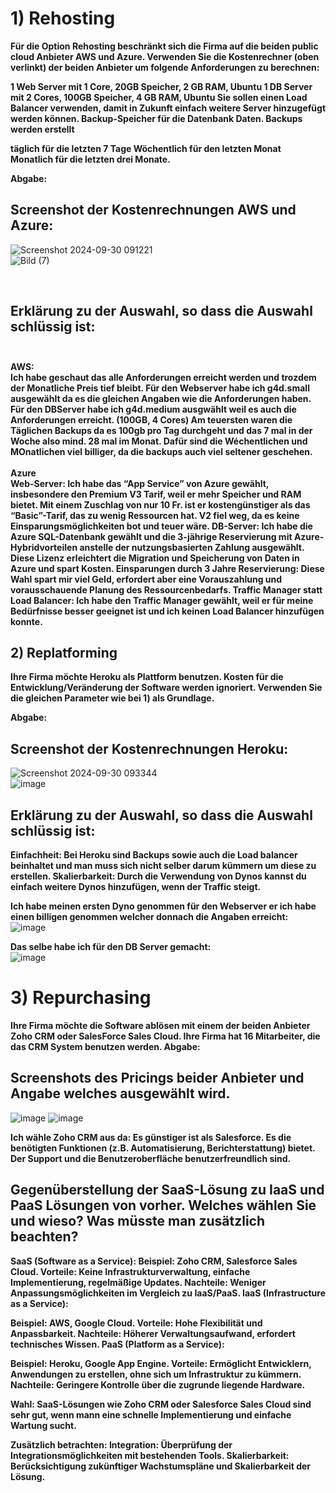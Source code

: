 # 1) Rehosting
**Für die Option Rehosting beschränkt sich die Firma auf die beiden public cloud Anbieter AWS und Azure. Verwenden Sie die Kostenrechner (oben verlinkt) der beiden Anbieter um folgende Anforderungen zu berechnen:**

**1 Web Server mit 1 Core, 20GB Speicher, 2 GB RAM, Ubuntu
1 DB Server mit 2 Cores, 100GB Speicher, 4 GB RAM, Ubuntu
Sie sollen einen Load Balancer verwenden, damit in Zukunft einfach weitere Server hinzugefügt werden können.
Backup-Speicher für die Datenbank Daten. Backups werden erstellt**

**täglich für die letzten 7 Tage
Wöchentlich für den letzten Monat
Monatlich für die letzten drei Monate.** 

**Abgabe:**
## Screenshot der Kostenrechnungen AWS und Azure:
![Screenshot 2024-09-30 091221](https://github.com/user-attachments/assets/b9298a06-ec78-4068-8de3-d053af619350) <br>
![Bild (7)](https://github.com/user-attachments/assets/ca464e3e-c05b-4860-b6ed-017fd918f84c)

<br>

## Erklärung zu der Auswahl, so dass die Auswahl schlüssig ist: <br> <br>

**AWS:** <br>
**Ich habe geschaut das alle Anforderungen erreicht werden und trozdem der Monatliche Preis tief bleibt.
Für den Webserver habe ich g4d.small ausgewählt da es die gleichen Angaben wie die Anforderungen haben. 
Für den DBServer habe ich g4d.medium ausgwählt weil es auch die Anforderungen erreicht. (100GB, 4 Cores)
Am teuersten waren die Täglichen Backups da es 100gb pro Tag durchgeht und das 7 mal in der Woche also mind. 28 mal im Monat.
Dafür sind die Wéchentlichen und MOnatlichen viel billiger, da die backups auch viel seltener geschehen.**
<br> <br>
**Azure** <br>
**Web-Server: Ich habe das “App Service” von Azure gewählt, insbesondere den Premium V3 Tarif, weil er mehr Speicher und RAM bietet. Mit einem Zuschlag von nur 10 Fr. ist er kostengünstiger als das “Basic”-Tarif, das zu wenig Ressourcen hat. V2 fiel weg, da es keine Einsparungsmöglichkeiten bot und teuer wäre.
DB-Server: Ich habe die Azure SQL-Datenbank gewählt und die 3-jährige Reservierung mit Azure-Hybridvorteilen anstelle der nutzungsbasierten Zahlung ausgewählt. Diese Lizenz erleichtert die Migration und Speicherung von Daten in Azure und spart Kosten.
Einsparungen durch 3 Jahre Reservierung: Diese Wahl spart mir viel Geld, erfordert aber eine Vorauszahlung und vorausschauende Planung des Ressourcenbedarfs.
Traffic Manager statt Load Balancer: Ich habe den Traffic Manager gewählt, weil er für meine Bedürfnisse besser geeignet ist und ich keinen Load Balancer hinzufügen konnte.**



## 2) Replatforming
**Ihre Firma möchte Heroku als Plattform benutzen. Kosten für die Entwicklung/Veränderung der Software werden ignoriert. Verwenden Sie die gleichen Parameter wie bei 1) als Grundlage.**

**Abgabe:**
## Screenshot der Kostenrechnungen Heroku: <br>
![Screenshot 2024-09-30 093344](https://github.com/user-attachments/assets/f34ecb56-350b-47f8-90e1-5f10162152c3) <br>
![image](https://github.com/user-attachments/assets/7bd4ff51-6a9a-4f9c-9d7a-660a65823a65) <br>

## Erklärung zu der Auswahl, so dass die Auswahl schlüssig ist:
**Einfachheit: Bei Heroku sind Backups sowie auch die Load balancer beinhaltet und man muss sich nicht selber darum kümmern um diese zu erstellen.
Skalierbarkeit: Durch die Verwendung von Dynos kannst du einfach weitere Dynos hinzufügen, wenn der Traffic steigt.**

**Ich habe meinen ersten Dyno genommen für den Webserver er ich habe einen billigen genommen welcher donnach die Angaben erreicht:** <br>
![image](https://github.com/user-attachments/assets/26028663-c659-4ee8-9235-32aaf9ae00cc)

**Das selbe habe ich für den DB Server gemacht:** <br>
![image](https://github.com/user-attachments/assets/260596f2-c4f7-4422-8abd-18ce1052b5ad)


# 3) Repurchasing
**Ihre Firma möchte die Software ablösen mit einem der beiden Anbieter Zoho CRM oder SalesForce Sales Cloud. Ihre Firma hat 16 Mitarbeiter, die das CRM System benutzen werden.
Abgabe:** <br>

## Screenshots des Pricings beider Anbieter und Angabe welches ausgewählt wird.
![image](https://github.com/user-attachments/assets/4f09eeb5-8ae4-4321-86b7-33cc2bf722d9)
![image](https://github.com/user-attachments/assets/05f23f73-62b4-41e1-bfcb-eec516617fb9)

**Ich wähle Zoho CRM aus da:
Es günstiger ist als Salesforce.
Es die benötigten Funktionen (z.B. Automatisierung, Berichterstattung) bietet.
Der Support und die Benutzeroberfläche benutzerfreundlich sind.**

## Gegenüberstellung der SaaS-Lösung zu IaaS und PaaS Lösungen von vorher. Welches wählen Sie und wieso? Was müsste man zusätzlich beachten?
**SaaS (Software as a Service):
Beispiel: Zoho CRM, Salesforce Sales Cloud.
Vorteile: Keine Infrastrukturverwaltung, einfache Implementierung, regelmäßige Updates.
Nachteile: Weniger Anpassungsmöglichkeiten im Vergleich zu IaaS/PaaS.
IaaS (Infrastructure as a Service):**

**Beispiel: AWS, Google Cloud.
Vorteile: Hohe Flexibilität und Anpassbarkeit.
Nachteile: Höherer Verwaltungsaufwand, erfordert technisches Wissen.
PaaS (Platform as a Service):**

**Beispiel: Heroku, Google App Engine.
Vorteile: Ermöglicht Entwicklern, Anwendungen zu erstellen, ohne sich um Infrastruktur zu kümmern.
Nachteile: Geringere Kontrolle über die zugrunde liegende Hardware.**

**Wahl: SaaS-Lösungen wie Zoho CRM oder Salesforce Sales Cloud sind sehr gut, wenn mann eine schnelle Implementierung und einfache Wartung sucht.**

**Zusätzlich betrachten:
Integration: Überprüfung der Integrationsmöglichkeiten mit bestehenden Tools.
Skalierbarkeit: Berücksichtigung zukünftiger Wachstumspläne und Skalierbarkeit der Lösung.**
